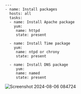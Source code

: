 ```
---
- name: Install packages
  hosts: all
  tasks:
  - name: Install Apache package
    yum:
     name: httpd
     state: present

  - name: Install Time package
    yum:
     name: ntpd or chrony
     state: present

  - name: Install DNS package
     yum:
     name: named
     state: present
```


![Screenshot 2024-08-06 084724](https://github.com/user-attachments/assets/99b50002-6b14-401d-b967-feee0f9357d4)

